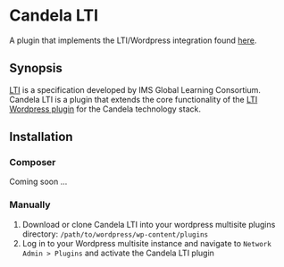 # Candela LTI

A plugin that implements the LTI/Wordpress integration found [here](https://github.com/lumenlearning/lti).

## Synopsis

[LTI](https://www.imsglobal.org/activity/learning-tools-interoperability) is a specification developed by IMS Global Learning Consortium.
Candela LTI is a plugin that extends the core functionality of the [LTI Wordpress plugin](https://github.com/lumenlearning/lti) for the Candela technology stack.

## Installation

### Composer

Coming soon ...

### Manually

1.  Download or clone Candela LTI into your wordpress multisite plugins directory: `/path/to/wordpress/wp-content/plugins`
1.  Log in to your Wordpress multisite instance and navigate to `Network Admin > Plugins` and activate the Candela LTI plugin
